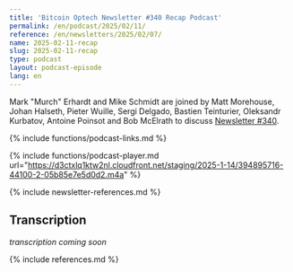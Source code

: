 ```yaml
---
title: 'Bitcoin Optech Newsletter #340 Recap Podcast'
permalink: /en/podcast/2025/02/11/
reference: /en/newsletters/2025/02/07/
name: 2025-02-11-recap
slug: 2025-02-11-recap
type: podcast
layout: podcast-episode
lang: en
---
```

Mark "Murch" Erhardt and Mike Schmidt are joined by Matt Morehouse, Johan
Halseth, Pieter Wuille, Sergi Delgado, Bastien Teinturier, Oleksandr Kurbatov,
Antoine Poinsot and Bob McElrath to discuss [Newsletter
#340]({{page.reference}}).

{% include functions/podcast-links.md %}

{% include functions/podcast-player.md url="https://d3ctxlq1ktw2nl.cloudfront.net/staging/2025-1-14/394895716-44100-2-05b85e7e5d0d2.m4a" %}

{% include newsletter-references.md %}

## Transcription

_transcription coming soon_

{% include references.md %}
